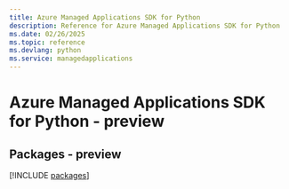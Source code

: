 ```yaml
---
title: Azure Managed Applications SDK for Python
description: Reference for Azure Managed Applications SDK for Python
ms.date: 02/26/2025
ms.topic: reference
ms.devlang: python
ms.service: managedapplications
---
```

# Azure Managed Applications SDK for Python - preview
## Packages - preview
[!INCLUDE [packages](managed-applications-index.md)]